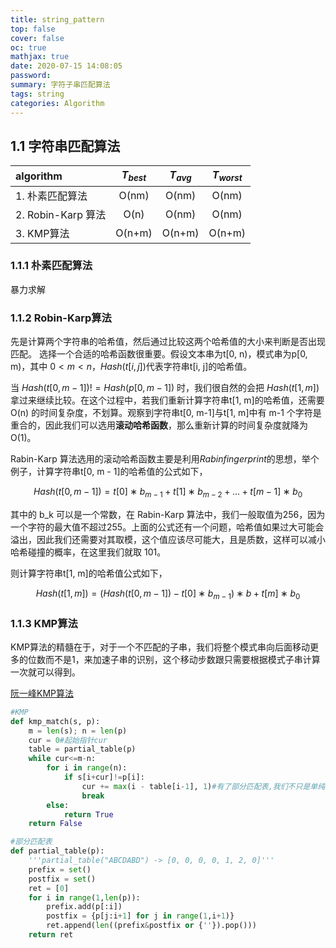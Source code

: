 ```yaml
---
title: string_pattern
top: false
cover: false
oc: true
mathjax: true
date: 2020-07-15 14:08:05
password:
summary: 字符子串匹配算法
tags: string
categories: Algorithm
---
```


## 1.1 字符串匹配算法

| algorithm | $T_{best}$ | $T_{avg}$ | $T_{worst}$ |
| :- | :-: | :-: | :-: |
| 1. 朴素匹配算法 | O(nm) | O(nm) | O(nm) |
| 2. Robin-Karp 算法 | O(n) | O(nm) | O(nm) |
| 3. KMP算法 | O(n+m) | O(n+m) | O(n+m) |

### 1.1.1 朴素匹配算法

暴力求解

### 1.1.2 Robin-Karp算法

先是计算两个字符串的哈希值，然后通过比较这两个哈希值的大小来判断是否出现匹配。
选择一个合适的哈希函数很重要。假设文本串为t[0, n)，模式串为p[0, m)，其中 $0<m<n$，$Hash(t[i,j])$代表字符串t[i, j]的哈希值。

当 $Hash(t[0, m-1])!=Hash(p[0,m-1])$ 时，我们很自然的会把 $Hash(t[1, m])$ 拿过来继续比较。在这个过程中，若我们重新计算字符串t[1, m]的哈希值，还需要 O(n) 的时间复杂度，不划算。观察到字符串t[0, m-1]与t[1, m]中有 m-1 个字符是重合的，因此我们可以选用**滚动哈希函数**，那么重新计算的时间复杂度就降为 O(1)。

Rabin-Karp 算法选用的滚动哈希函数主要是利用$Rabin fingerprint$的思想，举个例子，计算字符串t[0, m - 1]的哈希值的公式如下，

$$Hash(t[0,m−1])=t[0]∗b_{m−1}+t[1]∗b_{m−2}+...+t[m−1]∗b_0$$

其中的 b_k 可以是一个常数，在 Rabin-Karp 算法中，我们一般取值为256，因为一个字符的最大值不超过255。上面的公式还有一个问题，哈希值如果过大可能会溢出，因此我们还需要对其取模，这个值应该尽可能大，且是质数，这样可以减小哈希碰撞的概率，在这里我们就取 101。

则计算字符串t[1, m]的哈希值公式如下，

$$Hash(t[1,m])=(Hash(t[0,m−1])−t[0]∗b_{m−1})∗b+t[m]∗b_0$$

### 1.1.3 KMP算法

KMP算法的精髓在于，对于一个不匹配的子串，我们将整个模式串向后面移动更多的位数而不是1，来加速子串的识别，这个移动步数跟只需要根据模式子串计算一次就可以得到。

[阮一峰KMP算法](http://www.ruanyifeng.com/blog/2013/05/Knuth%E2%80%93Morris%E2%80%93Pratt_algorithm.html)

```python
#KMP
def kmp_match(s, p):
    m = len(s); n = len(p)
    cur = 0#起始指针cur
    table = partial_table(p)
    while cur<=m-n:
        for i in range(n):
            if s[i+cur]!=p[i]:
                cur += max(i - table[i-1], 1)#有了部分匹配表,我们不只是单纯的1位1位往右移,可以一次移动多位
                break
        else:
            return True
    return False

#部分匹配表
def partial_table(p):
    '''partial_table("ABCDABD") -> [0, 0, 0, 0, 1, 2, 0]'''
    prefix = set()
    postfix = set()
    ret = [0]
    for i in range(1,len(p)):
        prefix.add(p[:i])
        postfix = {p[j:i+1] for j in range(1,i+1)}
        ret.append(len((prefix&postfix or {''}).pop()))
    return ret
```
